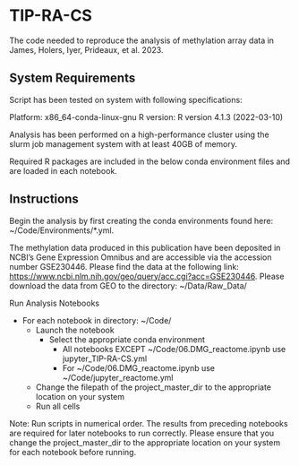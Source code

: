 # TIP-RA-CS
The code needed to reproduce the analysis of methylation array data in James, Holers, Iyer, Prideaux, et al. 2023.

## **System Requirements**
Script has been tested on system with following specifications:

Platform: x86_64-conda-linux-gnu
R version: R version 4.1.3 (2022-03-10)

Analysis has been performed on a high-performance cluster using the slurm job management system with at least 40GB of memory.

Required R packages are included in the below conda environment files and are loaded in each notebook.

## **Instructions**
Begin the analysis by first creating the conda environments found here: ~/Code/Environments/*.yml. 

The methylation data produced in this publication have been deposited in NCBI’s Gene Expression Omnibus and are accessible via the accession number GSE230446.  Please find the data at the following link: https://www.ncbi.nlm.nih.gov/geo/query/acc.cgi?acc=GSE230446. Please download the data from GEO to the directory: ~/Data/Raw_Data/

Run Analysis Notebooks
- For each notebook in directory: ~/Code/
  - Launch the notebook
      - Select the appropriate conda environment
        - All notebooks EXCEPT ~/Code/06.DMG_reactome.ipynb use jupyter_TIP-RA-CS.yml
        - For ~/Code/06.DMG_reactome.ipynb use ~/Code/jupyter_reactome.yml
  - Change the filepath of the project_master_dir to the appropriate location on your system
  - Run all cells

Note: Run scripts in numerical order.  The results from preceding notebooks are required for later notebooks to run correctly.  Please ensure that you change the project_master_dir to the appropriate location on your system for each notebook before running.
